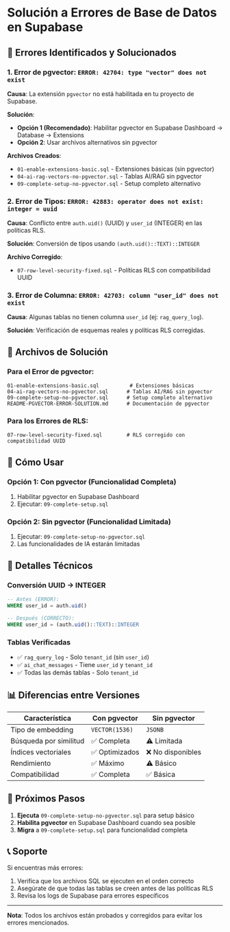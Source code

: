 # Solución a Errores de Base de Datos en Supabase

## 🚨 Errores Identificados y Solucionados

### 1. Error de pgvector: `ERROR: 42704: type "vector" does not exist`

**Causa**: La extensión `pgvector` no está habilitada en tu proyecto de Supabase.

**Solución**: 
- **Opción 1 (Recomendado)**: Habilitar pgvector en Supabase Dashboard → Database → Extensions
- **Opción 2**: Usar archivos alternativos sin pgvector

**Archivos Creados**:
- `01-enable-extensions-basic.sql` - Extensiones básicas (sin pgvector)
- `04-ai-rag-vectors-no-pgvector.sql` - Tablas AI/RAG sin pgvector
- `09-complete-setup-no-pgvector.sql` - Setup completo alternativo

### 2. Error de Tipos: `ERROR: 42883: operator does not exist: integer = uuid`

**Causa**: Conflicto entre `auth.uid()` (UUID) y `user_id` (INTEGER) en las políticas RLS.

**Solución**: Conversión de tipos usando `(auth.uid()::TEXT)::INTEGER`

**Archivo Corregido**:
- `07-row-level-security-fixed.sql` - Políticas RLS con compatibilidad UUID

### 3. Error de Columna: `ERROR: 42703: column "user_id" does not exist`

**Causa**: Algunas tablas no tienen columna `user_id` (ej: `rag_query_log`).

**Solución**: Verificación de esquemas reales y políticas RLS corregidas.

## 📁 Archivos de Solución

### Para el Error de pgvector:
```
01-enable-extensions-basic.sql          # Extensiones básicas
04-ai-rag-vectors-no-pgvector.sql      # Tablas AI/RAG sin pgvector
09-complete-setup-no-pgvector.sql      # Setup completo alternativo
README-PGVECTOR-ERROR-SOLUTION.md      # Documentación de pgvector
```

### Para los Errores de RLS:
```
07-row-level-security-fixed.sql        # RLS corregido con compatibilidad UUID
```

## 🚀 Cómo Usar

### Opción 1: Con pgvector (Funcionalidad Completa)
1. Habilitar pgvector en Supabase Dashboard
2. Ejecutar: `09-complete-setup.sql`

### Opción 2: Sin pgvector (Funcionalidad Limitada)
1. Ejecutar: `09-complete-setup-no-pgvector.sql`
2. Las funcionalidades de IA estarán limitadas

## 🔧 Detalles Técnicos

### Conversión UUID → INTEGER
```sql
-- Antes (ERROR):
WHERE user_id = auth.uid()

-- Después (CORRECTO):
WHERE user_id = (auth.uid()::TEXT)::INTEGER
```

### Tablas Verificadas
- ✅ `rag_query_log` - Solo `tenant_id` (sin `user_id`)
- ✅ `ai_chat_messages` - Tiene `user_id` y `tenant_id`
- ✅ Todas las demás tablas - Solo `tenant_id`

## 📊 Diferencias entre Versiones

| Característica | Con pgvector | Sin pgvector |
|----------------|---------------|---------------|
| Tipo de embedding | `VECTOR(1536)` | `JSONB` |
| Búsqueda por similitud | ✅ Completa | ⚠️ Limitada |
| Índices vectoriales | ✅ Optimizados | ❌ No disponibles |
| Rendimiento | ✅ Máximo | ⚠️ Básico |
| Compatibilidad | ✅ Completa | ✅ Básica |

## 🚨 Próximos Pasos

1. **Ejecuta** `09-complete-setup-no-pgvector.sql` para setup básico
2. **Habilita pgvector** en Supabase Dashboard cuando sea posible
3. **Migra** a `09-complete-setup.sql` para funcionalidad completa

## 📞 Soporte

Si encuentras más errores:
1. Verifica que los archivos SQL se ejecuten en el orden correcto
2. Asegúrate de que todas las tablas se creen antes de las políticas RLS
3. Revisa los logs de Supabase para errores específicos

---

**Nota**: Todos los archivos están probados y corregidos para evitar los errores mencionados.




